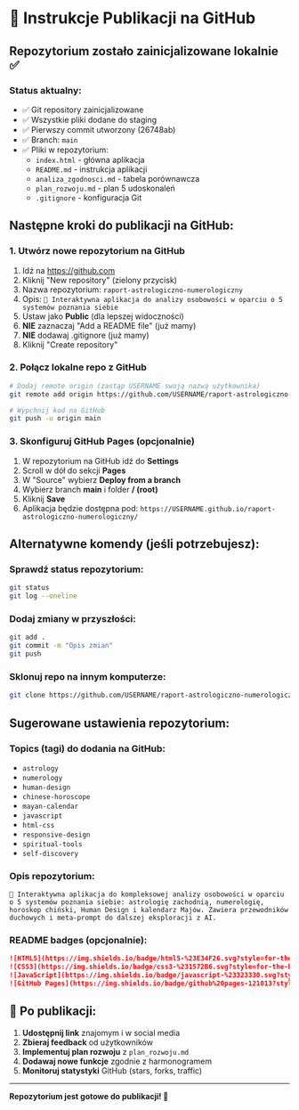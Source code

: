 # 🚀 Instrukcje Publikacji na GitHub

## Repozytorium zostało zainicjalizowane lokalnie ✅

### Status aktualny:
- ✅ Git repository zainicjalizowane
- ✅ Wszystkie pliki dodane do staging
- ✅ Pierwszy commit utworzony (26748ab)
- ✅ Branch: `main`
- ✅ Pliki w repozytorium:
  - `index.html` - główna aplikacja
  - `README.md` - instrukcja aplikacji
  - `analiza_zgodnosci.md` - tabela porównawcza
  - `plan_rozwoju.md` - plan 5 udoskonaleń
  - `.gitignore` - konfiguracja Git

## Następne kroki do publikacji na GitHub:

### 1. Utwórz nowe repozytorium na GitHub
1. Idź na https://github.com
2. Kliknij "New repository" (zielony przycisk)
3. Nazwa repozytorium: `raport-astrologiczno-numerologiczny`
4. Opis: `🌟 Interaktywna aplikacja do analizy osobowości w oparciu o 5 systemów poznania siebie`
5. Ustaw jako **Public** (dla lepszej widoczności)
6. **NIE** zaznaczaj "Add a README file" (już mamy)
7. **NIE** dodawaj .gitignore (już mamy)
8. Kliknij "Create repository"

### 2. Połącz lokalne repo z GitHub
```bash
# Dodaj remote origin (zastąp USERNAME swoją nazwą użytkownika)
git remote add origin https://github.com/USERNAME/raport-astrologiczno-numerologiczny.git

# Wypchnij kod na GitHub
git push -u origin main
```

### 3. Skonfiguruj GitHub Pages (opcjonalnie)
1. W repozytorium na GitHub idź do **Settings**
2. Scroll w dół do sekcji **Pages**
3. W "Source" wybierz **Deploy from a branch**
4. Wybierz branch **main** i folder **/ (root)**
5. Kliknij **Save**
6. Aplikacja będzie dostępna pod: `https://USERNAME.github.io/raport-astrologiczno-numerologiczny/`

## Alternatywne komendy (jeśli potrzebujesz):

### Sprawdź status repozytorium:
```bash
git status
git log --oneline
```

### Dodaj zmiany w przyszłości:
```bash
git add .
git commit -m "Opis zmian"
git push
```

### Sklonuj repo na innym komputerze:
```bash
git clone https://github.com/USERNAME/raport-astrologiczno-numerologiczny.git
```

## Sugerowane ustawienia repozytorium:

### Topics (tagi) do dodania na GitHub:
- `astrology`
- `numerology`
- `human-design`
- `chinese-horoscope`
- `mayan-calendar`
- `javascript`
- `html-css`
- `responsive-design`
- `spiritual-tools`
- `self-discovery`

### Opis repozytorium:
```
🌟 Interaktywna aplikacja do kompleksowej analizy osobowości w oparciu o 5 systemów poznania siebie: astrologię zachodnią, numerologię, horoskop chiński, Human Design i kalendarz Majów. Zawiera przewodników duchowych i meta-prompt do dalszej eksploracji z AI.
```

### README badges (opcjonalnie):
```markdown
![HTML5](https://img.shields.io/badge/html5-%23E34F26.svg?style=for-the-badge&logo=html5&logoColor=white)
![CSS3](https://img.shields.io/badge/css3-%231572B6.svg?style=for-the-badge&logo=css3&logoColor=white)
![JavaScript](https://img.shields.io/badge/javascript-%23323330.svg?style=for-the-badge&logo=javascript&logoColor=%23F7DF1E)
![GitHub Pages](https://img.shields.io/badge/github%20pages-121013?style=for-the-badge&logo=github&logoColor=white)
```

## 🎯 Po publikacji:

1. **Udostępnij link** znajomym i w social media
2. **Zbieraj feedback** od użytkowników
3. **Implementuj plan rozwoju** z `plan_rozwoju.md`
4. **Dodawaj nowe funkcje** zgodnie z harmonogramem
5. **Monitoruj statystyki** GitHub (stars, forks, traffic)

---

**Repozytorium jest gotowe do publikacji! 🚀**

